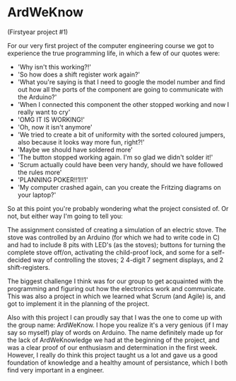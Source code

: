 # ArdWeKnow
(Firstyear project #1)

For our very first project of the computer engineering course we got to experience the true programming life, in which a few of our quotes were:
- 'Why isn't this working?!'
- 'So how does a shift register work again?'
- 'What you're saying is that I need to google the model number and find out how all the ports of the component are going to communicate with the Arduino?'
- 'When I connected this component the other stopped working and now I really want to cry'
- 'OMG IT IS WORKING!'
- 'Oh, now it isn't anymore'
- 'We tried to create a bit of uniformity with the sorted coloured jumpers, also because it looks way more fun, right?!'
- 'Maybe we should have soldered more'
- 'The button stopped working again. I'm so glad we didn't solder it!'
- 'Scrum actually could have been very handy, should we have followed the rules more'
- 'PLANNING POKER!!1!!1'
- 'My computer crashed again, can you create the Fritzing diagrams on your laptop?'

So at this point you're probably wondering what the project consisted of. Or not, but either way I'm going to tell you:

The assignment consisted of creating a simulation of an electric stove. The stove was controlled by an Arduino (for which we had to write code in C) and had to include 8 pits with LED's (as the stoves); buttons for turning the complete stove off/on, activating the child-proof lock, and some for a self-decided way of controlling the stoves; 2 4-digit 7 segment displays, and 2 shift-registers. 

The biggest challenge I think was for our group to get acquainted with the programming and figuring out how the electronics work and communicate. This was also a project in which we learned what Scrum (and Agile) is, and got to implement it in the planning of the project. 

Also with this project I can proudly say that I was the one to come up with the group name: ArdWeKnow. I hope you realize it's a very genious (if I may say so myself) play of words on Arduino. The name definitely made up for the lack of ArdWeKnowledge we had at the beginning of the project, and was a clear proof of our enthusiasm and determination in the first week. However, I really do think this project taught us a lot and gave us a good foundation of knowledge and a healthy amount of persistance, which I both find very important in a engineer. 



